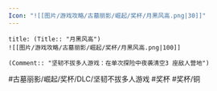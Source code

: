```yaml
---
Icon: "![[图片/游戏攻略/古墓丽影/崛起/奖杯/月黑风高.png|30]]"
---
```

```ad-common-bronze-trophy
title: (Title:: "月黑风高")
![[图片/游戏攻略/古墓丽影/崛起/奖杯/月黑风高.png|100]]

(Comment:: "坚韧不拔多人游戏：在单次探险中夜袭清空3 座敌人营地")
```

#古墓丽影/崛起/奖杯/DLC/坚韧不拔多人游戏 #奖杯 #奖杯/铜
